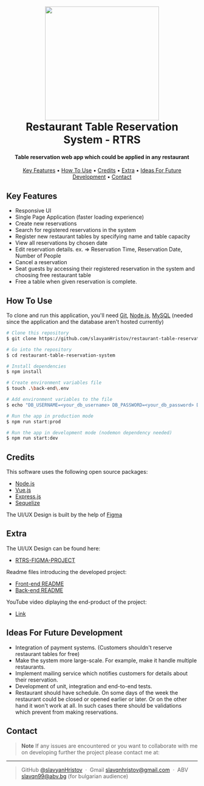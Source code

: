 <h1 align="center">
<img src="https://github.com/slavyanHristov/restaurant-table-reservation-system/blob/feature/readme/screenshots/rtrs.png" width="300" />
<br>
Restaurant Table Reservation System - RTRS
<br>
</h1>

<h4 align="center">Table reservation web app which could be applied in any restaurant</h4>

<p align="center">
  <a href="#key-features">Key Features</a> •
  <a href="#how-to-use">How To Use</a> •
  <a href="#credits">Credits</a> •
  <a href="#extra">Extra</a> •
  <a href="#ideas-for-future-development">Ideas For Future Development</a> •
  <a href="#contact">Contact</a>
</p>

## Key Features

* Responsive UI
* Single Page Application (faster loading experience)
* Create new reservations
* Search for registered reservations in the system
* Register new restaurant tables by specifying name and table capacity
* View all reservations by chosen date
* Edit reservation details. ex. => Reservation Time, Reservation Date, Number of People
* Cancel a reservation
* Seat guests by accessing their registered reservation in the system and choosing free restaurant table
* Free a table when given reservation is complete.

## How To Use

To clone and run this application, you'll need [Git](https://git-scm.com), [Node.js](https://nodejs.org/en/download/), [MySQL](https://dev.mysql.com/downloads/mysql/) (needed since the application and the database aren't hosted currently)

```bash
# Clone this repository
$ git clone https://github.com/slavyanHristov/restaurant-table-reservation-system.git 

# Go into the repository
$ cd restaurant-table-reservation-system

# Install dependencies
$ npm install

# Create environment variables file
$ touch .\back-end\.env

# Add environment variables to the file
$ echo "DB_USERNAME=<your_db_username> DB_PASSWORD=<your_db_password> DB_NAME=rtrs_db DB_HOST=localhost DB_DIALECT=mysql DB_PORT=3306 PORT=5000" >> .\back-end\.env

# Run the app in production mode
$ npm run start:prod

# Run the app in development mode (nodemon dependency needed)
$ npm run start:dev
```

## Credits

This software uses the following open source packages:

- [Node.js](https://nodejs.org/)
- [Vue.js](https://vuejs.org/)
- [Express.js](https://expressjs.com/)
- [Sequelize](https://sequelize.org/)

The UI/UX Design is built by the help of [Figma](https://figma.com/)

## Extra
The UI/UX Design can be found here:
* [RTRS-FIGMA-PROJECT](https://www.figma.com/file/Rpx13QhhGTYX2fAHnXs4XR/restaurant-reservation-ui%2Fux-v1.0?node-id=2%3A35)

Readme files introducing the developed project:
* [Front-end README](https://github.com/slavyanHristov/restaurant-table-reservation-system/blob/feature/readme/front-end/README.md)
* [Back-end README](https://github.com/slavyanHristov/restaurant-table-reservation-system/blob/feature/readme/back-end/README.md)
  
YouTube video diplaying the end-product of the project: 
* [Link](https://www.youtube.com/watch?v=E2CjHID9dfs)

## Ideas For Future Development

- Integration of payment systems. (Customers shouldn't reserve restaurant tables for free)
- Make the system more large-scale. For example, make it handle multiple restaurants.
- Implement mailing service which notifies customers for details about their reservation.
- Development of unit, integration and end-to-end tests.
- Restaurant should have schedule. On some days of the week the restaurant could be closed or opened earlier or later. Or on the other hand it won't work at all. In such cases there should be validations which prevent from making reservations.

## Contact
 > **Note**
 > If any issues are encountered or you want to collaborate with me on developing further the project please contact me at:

 ---

 > GitHub [@slavyanHristov](https://github.com/slavyanHristov) &nbsp;&middot;&nbsp;
 > Gmail slavqnhristov@gmail.com &nbsp;&middot;&nbsp;
 > ABV slavqn99@abv.bg (for bulgarian audience)
